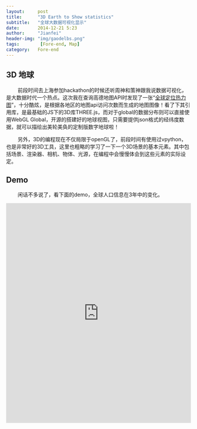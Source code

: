 ```yaml
---
layout:     post
title:      "3D Earth to Show statistics"
subtitle:   "全球大数据可视化显示"
date:       2014-12-21 5:23
author:     "Jianfei"
header-img: "img/gaodelbs.png"
tags:        [Fore-end, Map]
category:   Fore-end
---
```


<h2 class="section-heading">3D 地球</h2>
<p>&nbsp;&nbsp;&nbsp;&nbsp;&nbsp;&nbsp;&nbsp;&nbsp;前段时间去上海参加hackathon的时候还听周神和策神跟我说数据可视化，是大数据时代一个热点。这次我在查询高德地图API时发现了一张“<a href="http://lbs.amap.com/gps/">全球定位热力图</a>”，十分酷炫，是根据各地区的地图api访问次数而生成的地图图像！看了下其引用库，是最基础的JS下的3D库THREE.js，而对于global的数据分布则可以直接使用WebGL Global，开源的搭建好的地球视图，只需要提供json格式的经纬度数据，就可以描绘出美轮美奂的定制版数字地球啦！</p>

<p>&nbsp;&nbsp;&nbsp;&nbsp;&nbsp;&nbsp;&nbsp;&nbsp;另外，3D的编程现在不仅局限于openGL了，前段时间有使用过vpython，也是非常好的3D工具，这里也粗略的学习了一下一个3D场景的基本元素。其中包括场景、渲染器、相机、物体、光源，在编程中会慢慢体会到这些元素的实际设定。</p>

<h2 class="section-heading">Demo</h2>
<p>&nbsp;&nbsp;&nbsp;&nbsp;&nbsp;&nbsp;&nbsp;&nbsp;闲话不多说了，看下面的demo，全球人口信息在3年中的变化。</p>

<iframe frameborder="0" marginheight="0" marginwidth="0" border="0" scrolling="no" height="600px" width="100%" src="http://marsrock.net/globe/"></iframe>

